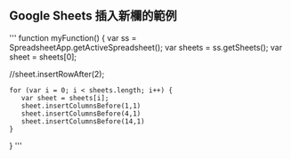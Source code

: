 ## Google Sheets 插入新欄的範例

'''
function myFunction() {
  var ss = SpreadsheetApp.getActiveSpreadsheet();
  var sheets = ss.getSheets();
  var sheet = sheets[0];
  
  //sheet.insertRowAfter(2);

    for (var i = 0; i < sheets.length; i++) {
       var sheet = sheets[i];
       sheet.insertColumnsBefore(1,1)
       sheet.insertColumnsBefore(4,1)
       sheet.insertColumnsBefore(14,1)
    }
}
'''
